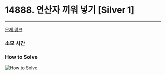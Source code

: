 # 14888. 연산자 끼워 넣기 [Silver 1]
---
[문제 링크](https://www.acmicpc.net/problem/14888)

### 소모 시간

### How to Solve
![How to Solve](http://www.junhyoung.info/wp-content/uploads/2024/07/14888.howToSolve.jpg)

